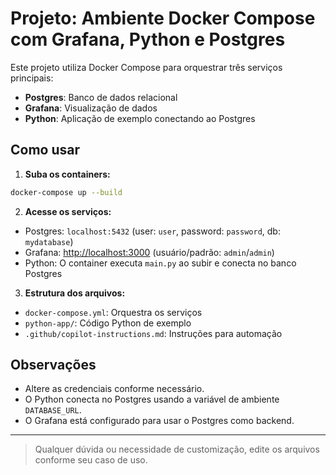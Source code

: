 # Projeto: Ambiente Docker Compose com Grafana, Python e Postgres

Este projeto utiliza Docker Compose para orquestrar três serviços principais:

- **Postgres**: Banco de dados relacional
- **Grafana**: Visualização de dados
- **Python**: Aplicação de exemplo conectando ao Postgres

## Como usar

1. **Suba os containers:**

```sh
docker-compose up --build
```

2. **Acesse os serviços:**
- Postgres: `localhost:5432` (user: `user`, password: `password`, db: `mydatabase`)
- Grafana: [http://localhost:3000](http://localhost:3000) (usuário/padrão: `admin`/`admin`)
- Python: O container executa `main.py` ao subir e conecta no banco Postgres

3. **Estrutura dos arquivos:**
- `docker-compose.yml`: Orquestra os serviços
- `python-app/`: Código Python de exemplo
- `.github/copilot-instructions.md`: Instruções para automação

## Observações
- Altere as credenciais conforme necessário.
- O Python conecta no Postgres usando a variável de ambiente `DATABASE_URL`.
- O Grafana está configurado para usar o Postgres como backend.

---

> Qualquer dúvida ou necessidade de customização, edite os arquivos conforme seu caso de uso.
